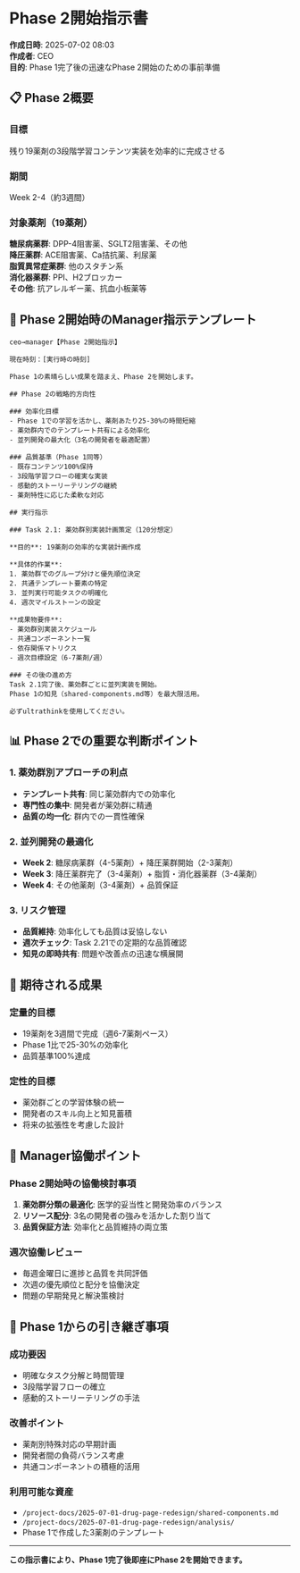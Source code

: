 # Phase 2開始指示書

**作成日時**: 2025-07-02 08:03  
**作成者**: CEO  
**目的**: Phase 1完了後の迅速なPhase 2開始のための事前準備  

## 📋 Phase 2概要

### 目標
残り19薬剤の3段階学習コンテンツ実装を効率的に完成させる

### 期間
Week 2-4（約3週間）

### 対象薬剤（19薬剤）
**糖尿病薬群**: DPP-4阻害薬、SGLT2阻害薬、その他  
**降圧薬群**: ACE阻害薬、Ca拮抗薬、利尿薬  
**脂質異常症薬群**: 他のスタチン系  
**消化器薬群**: PPI、H2ブロッカー  
**その他**: 抗アレルギー薬、抗血小板薬等  

## 🚀 Phase 2開始時のManager指示テンプレート

```
ceo→manager【Phase 2開始指示】

現在時刻：[実行時の時刻]

Phase 1の素晴らしい成果を踏まえ、Phase 2を開始します。

## Phase 2の戦略的方向性

### 効率化目標
- Phase 1での学習を活かし、薬剤あたり25-30%の時間短縮
- 薬効群内でのテンプレート共有による効率化
- 並列開発の最大化（3名の開発者を最適配置）

### 品質基準（Phase 1同等）
- 既存コンテンツ100%保持
- 3段階学習フローの確実な実装
- 感動的ストーリーテリングの継続
- 薬剤特性に応じた柔軟な対応

## 実行指示

### Task 2.1: 薬効群別実装計画策定（120分想定）

**目的**: 19薬剤の効率的な実装計画作成

**具体的作業**:
1. 薬効群でのグループ分けと優先順位決定
2. 共通テンプレート要素の特定
3. 並列実行可能タスクの明確化
4. 週次マイルストーンの設定

**成果物要件**:
- 薬効群別実装スケジュール
- 共通コンポーネント一覧
- 依存関係マトリクス
- 週次目標設定（6-7薬剤/週）

### その後の進め方
Task 2.1完了後、薬効群ごとに並列実装を開始。
Phase 1の知見（shared-components.md等）を最大限活用。

必ずultrathinkを使用してください。
```

## 📊 Phase 2での重要な判断ポイント

### 1. 薬効群別アプローチの利点
- **テンプレート共有**: 同じ薬効群内での効率化
- **専門性の集中**: 開発者が薬効群に精通
- **品質の均一化**: 群内での一貫性確保

### 2. 並列開発の最適化
- **Week 2**: 糖尿病薬群（4-5薬剤）+ 降圧薬群開始（2-3薬剤）
- **Week 3**: 降圧薬群完了（3-4薬剤）+ 脂質・消化器薬群（3-4薬剤）
- **Week 4**: その他薬剤（3-4薬剤）+ 品質保証

### 3. リスク管理
- **品質維持**: 効率化しても品質は妥協しない
- **週次チェック**: Task 2.21での定期的な品質確認
- **知見の即時共有**: 問題や改善点の迅速な横展開

## 🎯 期待される成果

### 定量的目標
- 19薬剤を3週間で完成（週6-7薬剤ペース）
- Phase 1比で25-30%の効率化
- 品質基準100%達成

### 定性的目標
- 薬効群ごとの学習体験の統一
- 開発者のスキル向上と知見蓄積
- 将来の拡張性を考慮した設計

## 📝 Manager協働ポイント

### Phase 2開始時の協働検討事項
1. **薬効群分類の最適化**: 医学的妥当性と開発効率のバランス
2. **リソース配分**: 3名の開発者の強みを活かした割り当て
3. **品質保証方法**: 効率化と品質維持の両立策

### 週次協働レビュー
- 毎週金曜日に進捗と品質を共同評価
- 次週の優先順位と配分を協働決定
- 問題の早期発見と解決策検討

## 🔄 Phase 1からの引き継ぎ事項

### 成功要因
- 明確なタスク分解と時間管理
- 3段階学習フローの確立
- 感動的ストーリーテリングの手法

### 改善ポイント
- 薬剤別特殊対応の早期計画
- 開発者間の負荷バランス考慮
- 共通コンポーネントの積極的活用

### 利用可能な資産
- `/project-docs/2025-07-01-drug-page-redesign/shared-components.md`
- `/project-docs/2025-07-01-drug-page-redesign/analysis/`
- Phase 1で作成した3薬剤のテンプレート

---

**この指示書により、Phase 1完了後即座にPhase 2を開始できます。**